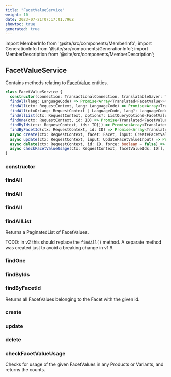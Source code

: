 ```yaml
---
title: "FacetValueService"
weight: 10
date: 2023-07-21T07:17:01.796Z
showtoc: true
generated: true
---
```

<!-- This file was generated from the Vendure source. Do not modify. Instead, re-run the "docs:build" script -->
import MemberInfo from '@site/src/components/MemberInfo';
import GenerationInfo from '@site/src/components/GenerationInfo';
import MemberDescription from '@site/src/components/MemberDescription';


## FacetValueService

<GenerationInfo sourceFile="packages/core/src/service/services/facet-value.service.ts" sourceLine="39" packageName="@vendure/core" />

Contains methods relating to <a href='/docs/reference/typescript-api/entities/facet-value#facetvalue'>FacetValue</a> entities.

```ts title="Signature"
class FacetValueService {
  constructor(connection: TransactionalConnection, translatableSaver: TranslatableSaver, configService: ConfigService, customFieldRelationService: CustomFieldRelationService, channelService: ChannelService, eventBus: EventBus, translator: TranslatorService, listQueryBuilder: ListQueryBuilder)
  findAll(lang: LanguageCode) => Promise<Array<Translated<FacetValue>>>;
  findAll(ctx: RequestContext, lang: LanguageCode) => Promise<Array<Translated<FacetValue>>>;
  findAll(ctxOrLang: RequestContext | LanguageCode, lang?: LanguageCode) => Promise<Array<Translated<FacetValue>>>;
  findAllList(ctx: RequestContext, options?: ListQueryOptions<FacetValue>, relations?: RelationPaths<FacetValue>) => Promise<PaginatedList<Translated<FacetValue>>>;
  findOne(ctx: RequestContext, id: ID) => Promise<Translated<FacetValue> | undefined>;
  findByIds(ctx: RequestContext, ids: ID[]) => Promise<Array<Translated<FacetValue>>>;
  findByFacetId(ctx: RequestContext, id: ID) => Promise<Array<Translated<FacetValue>>>;
  async create(ctx: RequestContext, facet: Facet, input: CreateFacetValueInput | CreateFacetValueWithFacetInput) => Promise<Translated<FacetValue>>;
  async update(ctx: RequestContext, input: UpdateFacetValueInput) => Promise<Translated<FacetValue>>;
  async delete(ctx: RequestContext, id: ID, force: boolean = false) => Promise<DeletionResponse>;
  async checkFacetValueUsage(ctx: RequestContext, facetValueIds: ID[], channelId?: ID) => Promise<{ productCount: number; variantCount: number }>;
}
```

<div className="members-wrapper">

### constructor

<MemberInfo kind="method" type="(connection: <a href='/docs/reference/typescript-api/data-access/transactional-connection#transactionalconnection'>TransactionalConnection</a>, translatableSaver: <a href='/docs/reference/typescript-api/service-helpers/translatable-saver#translatablesaver'>TranslatableSaver</a>, configService: ConfigService, customFieldRelationService: CustomFieldRelationService, channelService: <a href='/docs/reference/typescript-api/services/channel-service#channelservice'>ChannelService</a>, eventBus: <a href='/docs/reference/typescript-api/events/event-bus#eventbus'>EventBus</a>, translator: TranslatorService, listQueryBuilder: <a href='/docs/reference/typescript-api/data-access/list-query-builder#listquerybuilder'>ListQueryBuilder</a>) => FacetValueService"   />


### findAll

<MemberInfo kind="method" type="(lang: <a href='/docs/reference/typescript-api/common/language-code#languagecode'>LanguageCode</a>) => Promise&#60;Array&#60;Translated&#60;<a href='/docs/reference/typescript-api/entities/facet-value#facetvalue'>FacetValue</a>&#62;&#62;&#62;"   />


### findAll

<MemberInfo kind="method" type="(ctx: <a href='/docs/reference/typescript-api/request/request-context#requestcontext'>RequestContext</a>, lang: <a href='/docs/reference/typescript-api/common/language-code#languagecode'>LanguageCode</a>) => Promise&#60;Array&#60;Translated&#60;<a href='/docs/reference/typescript-api/entities/facet-value#facetvalue'>FacetValue</a>&#62;&#62;&#62;"   />


### findAll

<MemberInfo kind="method" type="(ctxOrLang: <a href='/docs/reference/typescript-api/request/request-context#requestcontext'>RequestContext</a> | <a href='/docs/reference/typescript-api/common/language-code#languagecode'>LanguageCode</a>, lang?: <a href='/docs/reference/typescript-api/common/language-code#languagecode'>LanguageCode</a>) => Promise&#60;Array&#60;Translated&#60;<a href='/docs/reference/typescript-api/entities/facet-value#facetvalue'>FacetValue</a>&#62;&#62;&#62;"   />


### findAllList

<MemberInfo kind="method" type="(ctx: <a href='/docs/reference/typescript-api/request/request-context#requestcontext'>RequestContext</a>, options?: ListQueryOptions&#60;<a href='/docs/reference/typescript-api/entities/facet-value#facetvalue'>FacetValue</a>&#62;, relations?: RelationPaths&#60;<a href='/docs/reference/typescript-api/entities/facet-value#facetvalue'>FacetValue</a>&#62;) => Promise&#60;<a href='/docs/reference/typescript-api/common/paginated-list#paginatedlist'>PaginatedList</a>&#60;Translated&#60;<a href='/docs/reference/typescript-api/entities/facet-value#facetvalue'>FacetValue</a>&#62;&#62;&#62;"   />

Returns a PaginatedList of FacetValues.

TODO: in v2 this should replace the `findAll()` method.
A separate method was created just to avoid a breaking change in v1.9.
### findOne

<MemberInfo kind="method" type="(ctx: <a href='/docs/reference/typescript-api/request/request-context#requestcontext'>RequestContext</a>, id: <a href='/docs/reference/typescript-api/common/id#id'>ID</a>) => Promise&#60;Translated&#60;<a href='/docs/reference/typescript-api/entities/facet-value#facetvalue'>FacetValue</a>&#62; | undefined&#62;"   />


### findByIds

<MemberInfo kind="method" type="(ctx: <a href='/docs/reference/typescript-api/request/request-context#requestcontext'>RequestContext</a>, ids: <a href='/docs/reference/typescript-api/common/id#id'>ID</a>[]) => Promise&#60;Array&#60;Translated&#60;<a href='/docs/reference/typescript-api/entities/facet-value#facetvalue'>FacetValue</a>&#62;&#62;&#62;"   />


### findByFacetId

<MemberInfo kind="method" type="(ctx: <a href='/docs/reference/typescript-api/request/request-context#requestcontext'>RequestContext</a>, id: <a href='/docs/reference/typescript-api/common/id#id'>ID</a>) => Promise&#60;Array&#60;Translated&#60;<a href='/docs/reference/typescript-api/entities/facet-value#facetvalue'>FacetValue</a>&#62;&#62;&#62;"   />

Returns all FacetValues belonging to the Facet with the given id.
### create

<MemberInfo kind="method" type="(ctx: <a href='/docs/reference/typescript-api/request/request-context#requestcontext'>RequestContext</a>, facet: <a href='/docs/reference/typescript-api/entities/facet#facet'>Facet</a>, input: CreateFacetValueInput | CreateFacetValueWithFacetInput) => Promise&#60;Translated&#60;<a href='/docs/reference/typescript-api/entities/facet-value#facetvalue'>FacetValue</a>&#62;&#62;"   />


### update

<MemberInfo kind="method" type="(ctx: <a href='/docs/reference/typescript-api/request/request-context#requestcontext'>RequestContext</a>, input: UpdateFacetValueInput) => Promise&#60;Translated&#60;<a href='/docs/reference/typescript-api/entities/facet-value#facetvalue'>FacetValue</a>&#62;&#62;"   />


### delete

<MemberInfo kind="method" type="(ctx: <a href='/docs/reference/typescript-api/request/request-context#requestcontext'>RequestContext</a>, id: <a href='/docs/reference/typescript-api/common/id#id'>ID</a>, force: boolean = false) => Promise&#60;DeletionResponse&#62;"   />


### checkFacetValueUsage

<MemberInfo kind="method" type="(ctx: <a href='/docs/reference/typescript-api/request/request-context#requestcontext'>RequestContext</a>, facetValueIds: <a href='/docs/reference/typescript-api/common/id#id'>ID</a>[], channelId?: <a href='/docs/reference/typescript-api/common/id#id'>ID</a>) => Promise&#60;{ productCount: number; variantCount: number }&#62;"   />

Checks for usage of the given FacetValues in any Products or Variants, and returns the counts.


</div>
